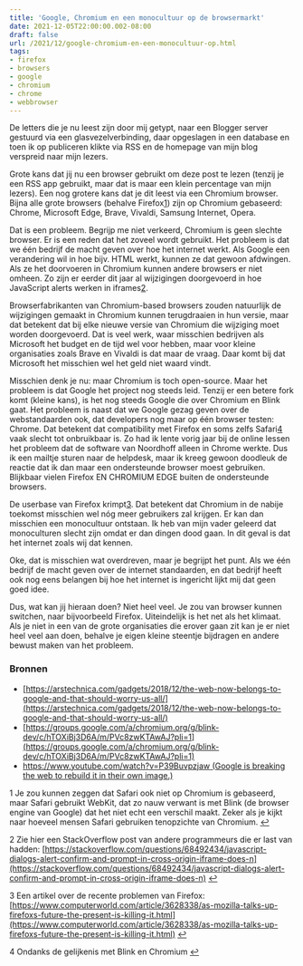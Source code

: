 ```yaml
---
title: 'Google, Chromium en een monocultuur op de browsermarkt'
date: 2021-12-05T22:00:00.002-08:00
draft: false
url: /2021/12/google-chromium-en-een-monocultuur-op.html
tags: 
- firefox
- browsers
- google
- chromium
- chrome
- webbrowser
---
```


De letters die je nu leest zijn door mij getypt, naar een Blogger server gestuurd via een glasvezelverbinding, daar opgeslagen in een database en toen ik op publiceren klikte via RSS en de homepage van mijn blog verspreid naar mijn lezers. 

Grote kans dat jij nu een browser gebruikt om deze post te lezen (tenzij je een RSS app gebruikt, maar dat is maar een klein percentage van mijn lezers). Een nog grotere kans dat je dit leest via een Chromium browser. Bijna alle grote browsers (behalve Firefox[1](#1)) zijn op Chromium gebaseerd: Chrome, Microsoft Edge, Brave, Vivaldi, Samsung Internet, Opera.  

Dat is een probleem. Begrijp me niet verkeerd, Chromium is geen slechte browser. Er is een reden dat het zoveel wordt gebruikt. Het probleem is dat we één bedrijf de macht geven over hoe het internet werkt. Als Google een verandering wil in hoe bijv. HTML werkt, kunnen ze dat gewoon afdwingen. Als ze het doorvoeren in Chromium kunnen andere browsers er niet omheen. Zo zijn er eerder dit jaar al wijzigingen doorgevoerd in hoe JavaScript alerts werken in iframes[2](#2).

Browserfabrikanten van Chromium-based browsers zouden natuurlijk de wijzigingen gemaakt in Chromium kunnen terugdraaien in hun versie, maar dat betekent dat bij elke nieuwe versie van Chromium die wijziging moet worden doorgevoerd. Dat is veel werk, waar misschien bedrijven als Microsoft het budget en de tijd wel voor hebben, maar voor kleine organisaties zoals Brave en Vivaldi is dat maar de vraag. Daar komt bij dat Microsoft het misschien wel het geld niet waard vindt.

Misschien denk je nu: maar Chromium is toch open-source. Maar het probleem is dat Google het project nog steeds leid. Tenzij er een betere fork komt (kleine kans), is het nog steeds Google die over Chromium en Blink gaat. Het probleem is naast dat we Google gezag geven over de webstandaarden ook, dat developers nog maar op één browser testen: Chrome. Dat betekent dat compatibility met Firefox en soms zelfs Safari[4](#4) vaak slecht tot onbruikbaar is. Zo had ik lente vorig jaar bij de online lessen het probleem dat de software van Noordhoff alleen in Chrome werkte. Dus ik een mailtje sturen naar de helpdesk, maar ik kreeg gewoon doodleuk de reactie dat ik dan maar een ondersteunde browser moest gebruiken. Blijkbaar vielen Firefox EN CHROMIUM EDGE buiten de ondersteunde browsers.

De userbase van Firefox krimpt[3](#3). Dat betekent dat Chromium in de nabije toekomst misschien wel nóg meer gebruikers zal krijgen. Er kan dan misschien een monocultuur ontstaan. Ik heb van mijn vader geleerd dat monoculturen slecht zijn omdat er dan dingen dood gaan. In dit geval is dat het internet zoals wij dat kennen.  

Oke, dat is misschien wat overdreven, maar je begrijpt het punt. Als we één bedrijf de macht geven over de internet standaarden, en dat bedrijf heeft ook nog eens belangen bij hoe het internet is ingericht lijkt mij dat geen goed idee. 

Dus, wat kan jij hieraan doen? Niet heel veel. Je zou van browser kunnen switchen, naar bijvoorbeeld Firefox. Uiteindelijk is het net als het klimaat. Als je niet in een van de grote organisaties die erover gaan zit kan je er niet heel veel aan doen, behalve je eigen kleine steentje bijdragen en andere bewust maken van het probleem.  

### Bronnen

*   [https://arstechnica.com/gadgets/2018/12/the-web-now-belongs-to-google-and-that-should-worry-us-all/](https://arstechnica.com/gadgets/2018/12/the-web-now-belongs-to-google-and-that-should-worry-us-all/)
*   [https://groups.google.com/a/chromium.org/g/blink-dev/c/hTOXiBj3D6A/m/PVc8zwKTAwAJ?pli=1](https://groups.google.com/a/chromium.org/g/blink-dev/c/hTOXiBj3D6A/m/PVc8zwKTAwAJ?pli=1)
*   [https://www.youtube.com/watch?v=P39Buvpzjaw (Google is breaking the web to rebuild it in their own image.)](https://www.youtube.com/watch?v=P39Buvpzjaw)

1 Je zou kunnen zeggen dat Safari ook niet op Chromium is gebaseerd, maar Safari gebruikt WebKit, dat zo nauw verwant is met Blink (de browser engine van Google) dat het niet echt een verschil maakt. Zeker als je kijkt naar hoeveel mensen Safari gebruiken tenopzichte van Chromium. [↩](#top1)

2 Zie hier een StackOverflow post van andere programmeurs die er last van hadden: [https://stackoverflow.com/questions/68492434/javascript-dialogs-alert-confirm-and-prompt-in-cross-origin-iframe-does-n](https://stackoverflow.com/questions/68492434/javascript-dialogs-alert-confirm-and-prompt-in-cross-origin-iframe-does-n) [↩](#top2)

3 Een artikel over de recente problemen van Firefox: [https://www.computerworld.com/article/3628338/as-mozilla-talks-up-firefoxs-future-the-present-is-killing-it.html](https://www.computerworld.com/article/3628338/as-mozilla-talks-up-firefoxs-future-the-present-is-killing-it.html) [↩](#top3)

4 Ondanks de gelijkenis met Blink en Chromium [↩](#top4)